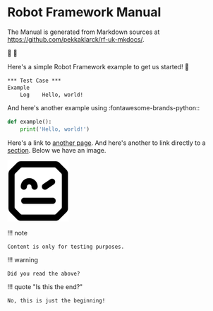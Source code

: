 # Robot Framework Manual

The Manual is generated from Markdown sources at https://github.com/pekkaklarck/rf-uk-mkdocs/.

:blue_book: :open_book:

Here's a simple Robot Framework example to get us started! :rocket:

```robotframework
*** Test Case ***
Example
    Log    Hello, world!
```

And here's another example using :fontawesome-brands-python::

```python
def example():
    print('Hello, world!')
```

Here's a link to [another page](using/data.md). And here's another to
link directly to a [section](using/data.md#json-format). Below we have an image.

![Logo](styles/logo.png)

!!! note

    Content is only for testing purposes.

!!! warning

    Did you read the above?

!!! quote "Is this the end?"

    No, this is just the beginning!

